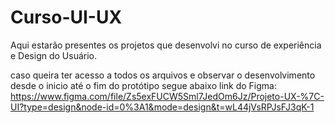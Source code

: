 # Curso-UI-UX
Aqui estarão presentes os projetos que desenvolvi no curso de experiência e Design do Usuário.

caso queira ter acesso a todos os arquivos e observar o desenvolvimento desde o inicio até o fim do protótipo 
segue abaixo link do Figma:
https://www.figma.com/file/Zs5exFUCW5Sml7JedOm6Jz/Projeto-UX-%7C-UI?type=design&node-id=0%3A1&mode=design&t=wL44jVsRPJsFJ3qK-1
